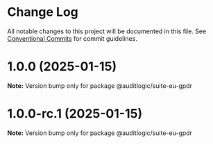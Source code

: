 # Change Log

All notable changes to this project will be documented in this file.
See [Conventional Commits](https://conventionalcommits.org) for commit guidelines.

# 1.0.0 (2025-01-15)

**Note:** Version bump only for package @auditlogic/suite-eu-gpdr





# 1.0.0-rc.1 (2025-01-15)

**Note:** Version bump only for package @auditlogic/suite-eu-gpdr
